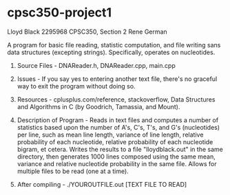 # cpsc350-project1
Lloyd Black
2295968
CPSC350, Section 2
Rene German

A program for basic file reading, statistic computation, and file writing sans data structures (excepting strings). Specifically, operates on nucleotides.

1. Source Files - DNAReader.h, DNAReader.cpp, main.cpp

2. Issues - If you say yes to entering another text file, there's no graceful way to exit the program without doing so.

3. Resources - cplusplus.com/reference, stackoverflow, Data Structures and Algorithms in C (by Goodrich, Tamassia, and Mount).

4. Description of Program - Reads in text files and computes a number of statistics based upon the number of A's, C's, T's, and G's (nucleotides) per line, such as mean line length, variance of line length, relative probability of each nucleotide, relative probability of each nucleotide bigram, et cetera. Writes the results to a file "lloydblack.out" in the same directory, then generates 1000 lines composed using the same mean, variance and relative nucleotide probability in the same file. Allows for multiple files to be read (one at a time).

5. After compiling - ./YOUROUTFILE.out [TEXT FILE TO READ]
